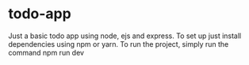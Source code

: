 # todo-app
Just a basic todo app using node, ejs and express.
To set up just install dependencies using npm or yarn.
To run the project, simply run the command npm run dev
